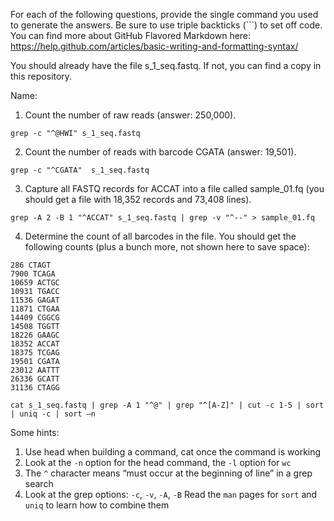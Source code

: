 For each of the following questions, provide the single command you used to generate the answers. Be sure to use triple backticks 
(\`\`\`) to set off code. You can find more about GitHub Flavored Markdown here: https://help.github.com/articles/basic-writing-and-formatting-syntax/

You should already have the file s_1_seq.fastq. If not, you can find a copy in this repository.

Name:

1.	Count the number of raw reads (answer: 250,000).
```
grep -c "^@HWI" s_1_seq.fastq
```
2.	Count the number of reads with barcode CGATA (answer: 19,501).
```
grep -c "^CGATA"  s_1_seq.fastq
```
3.	Capture all FASTQ records for ACCAT into a file called sample_01.fq (you should get a file with 18,352 records and 73,408 lines).

```
grep -A 2 -B 1 "^ACCAT" s_1_seq.fastq | grep -v "^--" > sample_01.fq
```

4.	Determine the count of all barcodes in the file. You should get the following counts (plus a bunch more, not shown here to save space):


```
286 CTAGT
7900 TCAGA
10659 ACTGC
10931 TGACC
11536 GAGAT
11871 CTGAA
14409 CGGCG
14508 TGGTT
18226 GAAGC
18352 ACCAT
18375 TCGAG
19501 CGATA
23012 AATTT
26336 GCATT
31136 CTAGG
```

```
cat s_1_seq.fastq | grep -A 1 "^@" | grep "^[A-Z]" | cut -c 1-5 | sort | uniq -c | sort –n
```

Some hints:
1.	Use head when building a command, cat once the command is working
2.	Look at the ```-n``` option for the head command, the ```-l``` option for ```wc```
3.	The ```^``` character means “must occur at the beginning of line” in a grep search
4.	Look at the grep options: ```-c```, ```-v```, ```-A```, ```-B```
Read the ```man``` pages for ```sort``` and ```uniq``` to learn how to combine them
